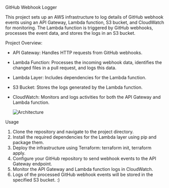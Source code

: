GitHub Webhook Logger

This project sets up an AWS infrastructure to log details of GitHub webhook events using an API Gateway, Lambda function, S3 bucket, and CloudWatch for monitoring. The Lambda function is triggered by GitHub webhooks, processes the event data, and stores the logs in an S3 bucket.

Project Overview:

* API Gateway: Handles HTTP requests from GitHub webhooks.
* Lambda Function: Processes the incoming webhook data, identifies the changed files in a pull request, and logs this data.
* Lambda Layer: Includes dependencies for the Lambda function.
* S3 Bucket: Stores the logs generated by the Lambda function.
* CloudWatch: Monitors and logs activities for both the API Gateway and Lambda function.

  ![Architecture](https://github.com/user-attachments/assets/bf12735f-1a27-478c-b471-a1f49b47ba95)

Usage

1. Clone the repository and navigate to the project directory.
2. Install the required dependencies for the Lambda layer using pip and package them.
3. Deploy the infrastructure using Terraform: terraform init, terraform apply.
4. Configure your GitHub repository to send webhook events to the API Gateway endpoint.
5. Monitor the API Gateway and Lambda function logs in CloudWatch.
6. Logs of the processed GitHub webhook events will be stored in the specified S3 bucket.
:)
